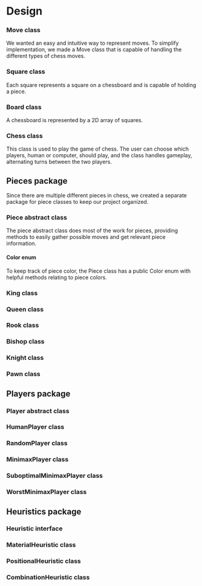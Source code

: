 # Design

### Move class

We wanted an easy and intuitive way to represent moves. To simplify implementation, we made a Move class that is capable of handling the different types of chess moves.

### Square class

Each square represents a square on a chessboard and is capable of holding a piece.

### Board class

A chessboard is represented by a 2D array of squares.

### Chess class

This class is used to play the game of chess. The user can choose which players, human or computer, should play, and the class handles gameplay, alternating turns between the two players.

## Pieces package

Since there are multiple different pieces in chess, we created a separate package for piece classes to keep our project organized.

### Piece abstract class

The piece abstract class does most of the work for pieces, providing methods to easily gather possible moves and get relevant piece information.

#### Color enum

To keep track of piece color, the Piece class has a public Color enum with helpful methods relating to piece colors.

### King class

### Queen class

### Rook class

### Bishop class

### Knight class

### Pawn class

## Players package

### Player abstract class

### HumanPlayer class

### RandomPlayer class

### MinimaxPlayer class

### SuboptimalMinimaxPlayer class

### WorstMinimaxPlayer class

## Heuristics package

### Heuristic interface

### MaterialHeuristic class

### PositionalHeuristic class

### CombinationHeuristic class
